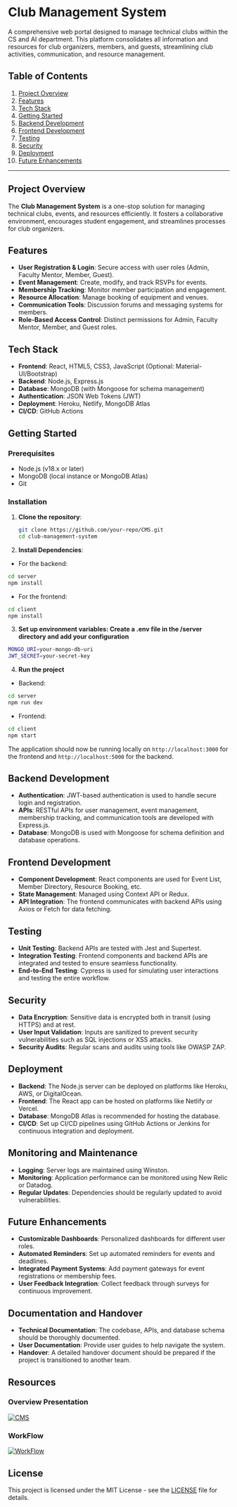 # Club Management System

A comprehensive web portal designed to manage technical clubs within the CS and AI department. This platform consolidates all information and resources for club organizers, members, and guests, streamlining club activities, communication, and resource management.

## Table of Contents
1. [Project Overview](#project-overview)
2. [Features](#features)
3. [Tech Stack](#tech-stack)
4. [Getting Started](#getting-started)
5. [Backend Development](#backend-development)
6. [Frontend Development](#frontend-development)
7. [Testing](#testing)
8. [Security](#security)
9. [Deployment](#deployment)
10. [Future Enhancements](#future-enhancements)

---

## Project Overview

The **Club Management System** is a one-stop solution for managing technical clubs, events, and resources efficiently. It fosters a collaborative environment, encourages student engagement, and streamlines processes for club organizers.

## Features
- **User Registration & Login**: Secure access with user roles (Admin, Faculty Mentor, Member, Guest).
- **Event Management**: Create, modify, and track RSVPs for events.
- **Membership Tracking**: Monitor member participation and engagement.
- **Resource Allocation**: Manage booking of equipment and venues.
- **Communication Tools**: Discussion forums and messaging systems for members.
- **Role-Based Access Control**: Distinct permissions for Admin, Faculty Mentor, Member, and Guest roles.

## Tech Stack

- **Frontend**: React, HTML5, CSS3, JavaScript (Optional: Material-UI/Bootstrap)
- **Backend**: Node.js, Express.js
- **Database**: MongoDB (with Mongoose for schema management)
- **Authentication**: JSON Web Tokens (JWT)
- **Deployment**: Heroku, Netlify, MongoDB Atlas
- **CI/CD**: GitHub Actions

## Getting Started

### Prerequisites
- Node.js (v18.x or later)
- MongoDB (local instance or MongoDB Atlas)
- Git

### Installation

1. **Clone the repository**:
   ```bash
   git clone https://github.com/your-repo/CMS.git
   cd club-management-system
   ```

2. **Install Dependencies**:  
- For the backend:
```bash
cd server
npm install
```
- For the frontend:
```bash
cd client
npm install
```

3. **Set up environment variables: Create a .env file in the /server directory and add your configuration**
```bash
MONGO_URI=your-mongo-db-uri
JWT_SECRET=your-secret-key
```

4. **Run the project**  
- Backend:
```bash
cd server
npm run dev
```
- Frontend:
```bash
cd client
npm start
```
The application should now be running locally on `http://localhost:3000` for the frontend and `http://localhost:5000` for the backend.

## Backend Development
- **Authentication**: JWT-based authentication is used to handle secure login and registration.
- **APIs**: RESTful APIs for user management, event management, membership tracking, and communication tools are developed with Express.js.
- **Database**: MongoDB is used with Mongoose for schema definition and database operations.

## Frontend Development
- **Component Development**: React components are used for Event List, Member Directory, Resource Booking, etc.
- **State Management**: Managed using Context API or Redux.
- **API Integration**: The frontend communicates with backend APIs using Axios or Fetch for data fetching.

## Testing
- **Unit Testing**: Backend APIs are tested with Jest and Supertest.
- **Integration Testing**: Frontend components and backend APIs are integrated and tested to ensure seamless functionality.
- **End-to-End Testing**: Cypress is used for simulating user interactions and testing the entire workflow.

## Security
- **Data Encryption**: Sensitive data is encrypted both in transit (using HTTPS) and at rest.
- **User Input Validation**: Inputs are sanitized to prevent security vulnerabilities such as SQL injections or XSS attacks.
- **Security Audits**: Regular scans and audits using tools like OWASP ZAP.

## Deployment
- **Backend**: The Node.js server can be deployed on platforms like Heroku, AWS, or DigitalOcean.
- **Frontend**: The React app can be hosted on platforms like Netlify or Vercel.
- **Database**: MongoDB Atlas is recommended for hosting the database.
- **CI/CD**: Set up CI/CD pipelines using GitHub Actions or Jenkins for continuous integration and deployment.

## Monitoring and Maintenance
- **Logging**: Server logs are maintained using Winston.
- **Monitoring**: Application performance can be monitored using New Relic or Datadog.
- **Regular Updates**: Dependencies should be regularly updated to avoid vulnerabilities.

## Future Enhancements
- **Customizable Dashboards**: Personalized dashboards for different user roles.
- **Automated Reminders**: Set up automated reminders for events and deadlines.
- **Integrated Payment Systems**: Add payment gateways for event registrations or membership fees.
- **User Feedback Integration**: Collect feedback through surveys for continuous improvement.

## Documentation and Handover
- **Technical Documentation**: The codebase, APIs, and database schema should be thoroughly documented.
- **User Documentation**: Provide user guides to help navigate the system.
- **Handover**: A detailed handover document should be prepared if the project is transitioned to another team.

## Resources
### Overview Presentation
[![CMS](https://i.imgur.com/HVhO2ls.png)](https://prezi.com/p/wyq-gzrvle5m/?present=1)

### WorkFlow
[![WorkFlow](https://i.imgur.com/mlmKBVE.png)](https://apricot-jsandye-83.tiiny.site)

## License

This project is licensed under the MIT License - see the [LICENSE](https://opensource.org/licenses/MIT) file for details.
